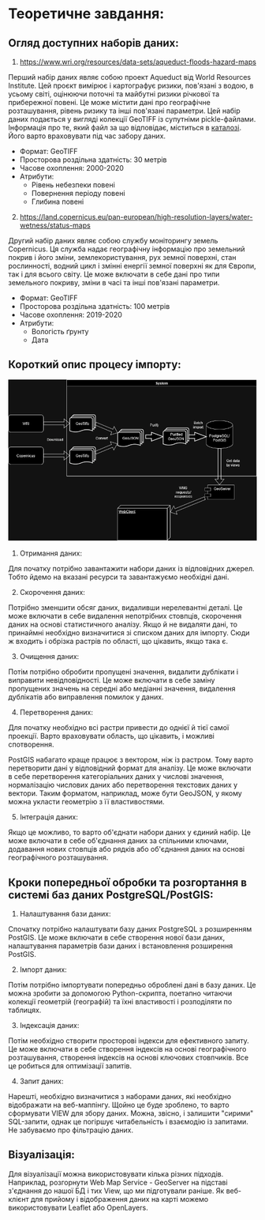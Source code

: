# Теоретичне завдання:

## Огляд доступних наборів даних:

1. https://www.wri.org/resources/data-sets/aqueduct-floods-hazard-maps

Перший набір даних являє собою проект Aqueduct від World Resources Institute. Цей проєкт вимірює і картографує ризики, пов'язані з водою, в усьому світі, оцінюючи поточні та майбутні ризики річкової та прибережної повені. Це може містити дані про географічне розташування, рівень ризику та інші пов'язані параметри. Цей набір даних подається у вигляді колекції GeoTIFF із супутніми pickle-файлами. Інформація про те, який файл за що відповідає, міститься в [каталозі](http://wri-projects.s3.amazonaws.com/AqueductFloodTool/download/v2/_Aqueduct_Floods_Data_Dictionary.xlsx). Його варто враховувати під час забору даних.

* Формат: GeoTIFF
* Просторова роздільна здатність: 30 метрів
* Часове охоплення: 2000-2020
* Атрибути: 
    * Рівень небезпеки повені 
    * Повернення періоду повені 
    * Глибина повені

2. https://land.copernicus.eu/pan-european/high-resolution-layers/water-wetness/status-maps

Другий набір даних являє собою службу моніторингу земель Copernicus. Ця служба надає географічну інформацію про земельний покрив і його зміни, землекористування, рух земної поверхні, стан рослинності, водний цикл і змінні енергії земної поверхні як для Європи, так і для всього світу. Це може включати в себе дані про типи земельного покриву, зміни в часі та інші пов'язані параметри.

* Формат: GeoTIFF
* Просторова роздільна здатність: 100 метрів
* Часове охоплення: 2019-2020
* Атрибути: 
    * Вологість ґрунту 
    * Дата

## Короткий опис процесу імпорту:

![Diagram](Diagram.png "Diagram")

1. Отримання даних: 

Для початку потрібно завантажити набори даних із відповідних джерел. Тобто йдемо на вказані ресурси та завантажуємо необхідні дані.


2. Скорочення даних: 

Потрібно зменшити обсяг даних, видаливши нерелевантні деталі. Це може включати в себе видалення непотрібних стовпців, скорочення даних на основі статистичного аналізу. Якщо й не видаляти дані, то принаймні необхідно визначитися зі списком даних для імпорту.
Сюди ж входить і обрізка растрів по області, що цікавить, якщо така є.

3. Очищення даних: 

Потім потрібно обробити пропущені значення, видалити дублікати і виправити невідповідності. Це може включати в себе заміну пропущених значень на середні або медіанні значення, видалення дублікатів або виправлення помилок у даних.

4. Перетворення даних: 

Для початку необхідно всі растри привести до однієї й тієї самої проекції. Варто враховувати область, що цікавить, і можливі спотворення. 

PostGIS набагато краще працює з вектором, ніж із растром. Тому варто перетворити дані у відповідний формат для аналізу. Це може включати в себе перетворення категоріальних даних у числові значення, нормалізацію числових даних або перетворення текстових даних у вектори. Таким форматом, наприклад, може бути GeoJSON, у якому можна укласти геометрію з її властивостями.

5. Інтеграція даних: 

Якщо це можливо, то варто об'єднати набори даних у єдиний набір. Це може включати в себе об'єднання даних за спільними ключами, додавання нових стовпців або рядків або об'єднання даних на основі географічного розташування.


## Кроки попередньої обробки та розгортання в системі баз даних PostgreSQL/PostGIS:

1. Налаштування бази даних: 

Спочатку потрібно налаштувати базу даних PostgreSQL з розширенням PostGIS. Це може включати в себе створення нової бази даних, налаштування параметрів бази даних і встановлення розширення PostGIS.

2. Імпорт даних: 

Потім потрібно імпортувати попередньо оброблені дані в базу даних. Це можна зробити за допомогою Python-скрипта, поетапно читаючи колекції геометрій (географій) та їхні властивості і розподіляти по таблицях.

3. Індексація даних: 

Потім необхідно створити просторові індекси для ефективного запиту. Це може включати в себе створення індексів на основі географічного розташування, створення індексів на основі ключових стовпчиків. Все це робиться для оптимізації запитів.

4. Запит даних: 

Нарешті, необхідно визначитися з наборами даних, які необхідно відображати на веб-маппінгу. Щойно це буде зроблено, то варто сформувати VIEW для збору даних. Можна, звісно, і залишити "сирими" SQL-запити, однак це погіршує читабельність і взаємодію із запитами. Не забуваємо про фільтрацію даних.

## Візуалізація:

Для візуалізації можна використовувати кілька різних підходів. Наприклад, розгорнути Web Map Service - GeoServer на підставі з'єднання до нашої БД і тих View, що ми підготували раніше. Як веб-клієнт для прийому і відображення даних на карті можемо використовувати Leaflet або OpenLayers. 
